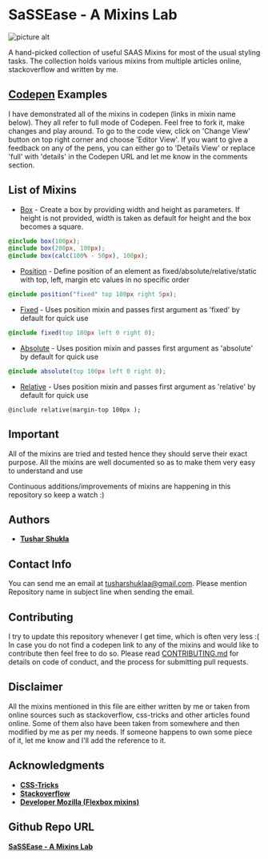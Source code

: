 # SaSSEase - A Mixins Lab

![picture alt](https://raw.githubusercontent.com/tusharshuklaa/SaSSEase---A-Mixins-Lab/master/logo.png "SaSSEase - A Mixins Lab")

A hand-picked collection of useful SAAS Mixins for most of the usual styling tasks. The collection holds various mixins from multiple articles online, stackoverflow and written by me.

## [Codepen](https://codepen.io/) Examples

I have demonstrated all of the mixins in codepen (links in mixin name below). They all refer to full mode of Codepen. Feel free to fork it, make changes and play around. To go to the code view, click on 'Change View' button on top right corner and choose 'Editor View'. If you want to give a feedback on any of the pens, you can either go to 'Details View' or replace 'full' with 'details' in the Codepen URL and let me know in the comments section.

## List of Mixins

* [Box](https://codepen.io/tusharshukla/full/MqxaKZ/) - Create a box by providing width and height as parameters. If height is not provided, width is taken as default for height and the box becomes a square.

```SCSS
@include box(100px);
@include box(200px, 100px);
@include box(calc(100% - 50px), 100px);
```

* [Position](https://codepen.io/tusharshukla/full/mzepjv/) - Define position of an element as fixed/absolute/relative/static with top, left, margin etc values in no specific order

```SCSS
@include position("fixed" top 100px right 5px);
```

  * [Fixed](https://codepen.io/tusharshukla/full/mzepjv/) - Uses position mixin and passes first argument as 'fixed' by default for quick use

  ```SCSS
  @include fixed(top 100px left 0 right 0);
  ```

  * [Absolute](https://codepen.io/tusharshukla/full/mzepjv/) - Uses position mixin and passes first argument as 'absolute' by default for quick use

  ```SCSS
  @include absolute(top 100px left 0 right 0);
  ```

  * [Relative](https://codepen.io/tusharshukla/full/mzepjv/) - Uses position mixin and passes first argument as 'relative' by default for quick use

  ```
  @include relative(margin-top 100px );
  ```

## Important

All of the mixins are tried and tested hence they should serve their exact purpose.
All the mixins are well documented so as to make them very easy to understand and use

Continuous additions/improvements of mixins are happening in this repository so keep a watch :)

## Authors

* [**Tushar Shukla**](https://github.com/tusharshuklaa)

## Contact Info

You can send me an email at [tusharshuklaa@gmail.com](mailto:tusharshuklaa@gmail.com?Subject=SAAS%20Mixin%20Collection:Issue). Please mention Repository name in subject line when sending the email.

## Contributing

I try to update this repository whenever I get time, which is often very less :(
In case you do not find a codepen link to any of the mixins and would like to contribute then feel free to do so.
Please read [CONTRIBUTING.md](CONTRIBUTING.md) for details on code of conduct, and the process for submitting pull requests.

## Disclaimer

All the mixins mentioned in this file are either written by me or taken from online sources such as stackoverflow, css-tricks and other articles found online. Some of them also have been taken from somewhere and then modified by me as per my needs. If someone happens to own some piece of it, let me know and I'll add the reference to it.

## Acknowledgments

* [**CSS-Tricks**](https://css-tricks.com/)
* [**Stackoverflow**](https://stackoverflow.com/)
* [**Developer Mozilla (Flexbox mixins)**](https://developer.mozilla.org/en-US/docs/Web/CSS/CSS_Flexible_Box_Layout/Mixins)

## Github Repo URL

[**SaSSEase - A Mixins Lab**](https://github.com/tusharshuklaa/SaSSEase---A-Mixins-Lab)

